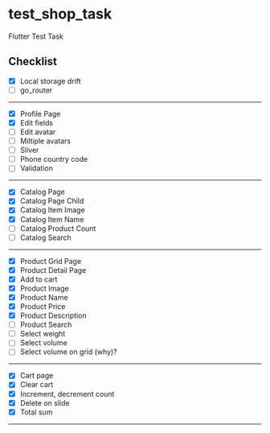 # test_shop_task

Flutter Test Task

## Checklist

- [x] Local storage drift
- [ ] go_router
---
- [x] Profile Page
- [x] Edit fields
- [ ] Edit avatar
- [ ] Miltiple avatars
- [ ] Sliver 
- [ ] Phone country code 
- [ ] Validation 
---
- [x] Catalog Page 
- [x] Catalog Page Child
- [x] Catalog Item Image
- [x] Catalog Item Name
- [ ] Catalog Product Count
- [ ] Catalog Search
---
- [x] Product Grid Page 
- [x] Product Detail Page 
- [x] Add to cart
- [x] Product Image
- [x] Product Name
- [x] Product Price
- [x] Product Description
- [ ] Product Search
- [ ] Select weight
- [ ] Select volume
- [ ] Select volume on grid (why)?
---
- [x] Cart page
- [x] Clear cart
- [x] Increment, decrement count
- [x] Delete on slide
- [x] Total sum
---
